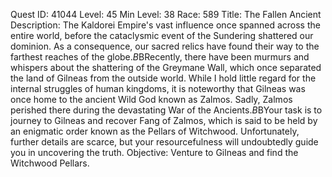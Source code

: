 Quest ID: 41044
Level: 45
Min Level: 38
Race: 589
Title: The Fallen Ancient
Description: The Kaldorei Empire's vast influence once spanned across the entire world, before the cataclysmic event of the Sundering shattered our dominion. As a consequence, our sacred relics have found their way to the farthest reaches of the globe.$B$BRecently, there have been murmurs and whispers about the shattering of the Greymane Wall, which once separated the land of Gilneas from the outside world. While I hold little regard for the internal struggles of human kingdoms, it is noteworthy that Gilneas was once home to the ancient Wild God known as Zalmos. Sadly, Zalmos perished there during the devastating War of the Ancients.$B$BYour task is to journey to Gilneas and recover Fang of Zalmos, which is said to be held by an enigmatic order known as the Pellars of Witchwood. Unfortunately, further details are scarce, but your resourcefulness will undoubtedly guide you in uncovering the truth.
Objective: Venture to Gilneas and find the Witchwood Pellars.
